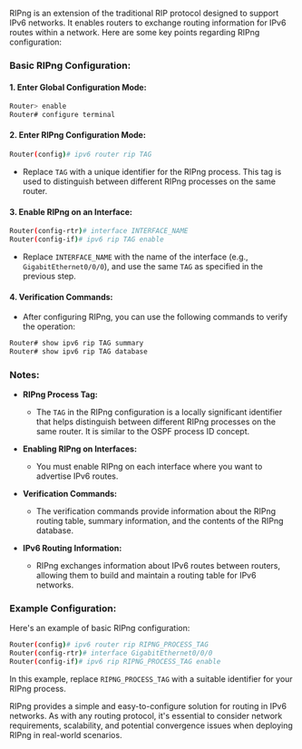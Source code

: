 RIPng is an extension of the traditional RIP protocol designed to support IPv6 networks. It enables routers to exchange routing information for IPv6 routes within a network. Here are some key points regarding RIPng configuration:

### Basic RIPng Configuration:

#### 1. **Enter Global Configuration Mode:**
   ```bash
   Router> enable
   Router# configure terminal
   ```

#### 2. **Enter RIPng Configuration Mode:**
   ```bash
   Router(config)# ipv6 router rip TAG
   ```
   - Replace `TAG` with a unique identifier for the RIPng process. This tag is used to distinguish between different RIPng processes on the same router.

#### 3. **Enable RIPng on an Interface:**
   ```bash
   Router(config-rtr)# interface INTERFACE_NAME
   Router(config-if)# ipv6 rip TAG enable
   ```
   - Replace `INTERFACE_NAME` with the name of the interface (e.g., `GigabitEthernet0/0/0`), and use the same `TAG` as specified in the previous step.

#### 4. **Verification Commands:**
   - After configuring RIPng, you can use the following commands to verify the operation:
   ```bash
   Router# show ipv6 rip TAG summary
   Router# show ipv6 rip TAG database
   ```

### Notes:

- **RIPng Process Tag:**
  - The `TAG` in the RIPng configuration is a locally significant identifier that helps distinguish between different RIPng processes on the same router. It is similar to the OSPF process ID concept.

- **Enabling RIPng on Interfaces:**
  - You must enable RIPng on each interface where you want to advertise IPv6 routes.

- **Verification Commands:**
  - The verification commands provide information about the RIPng routing table, summary information, and the contents of the RIPng database.

- **IPv6 Routing Information:**
  - RIPng exchanges information about IPv6 routes between routers, allowing them to build and maintain a routing table for IPv6 networks.

### Example Configuration:

Here's an example of basic RIPng configuration:

```bash
Router(config)# ipv6 router rip RIPNG_PROCESS_TAG
Router(config-rtr)# interface GigabitEthernet0/0/0
Router(config-if)# ipv6 rip RIPNG_PROCESS_TAG enable
```

In this example, replace `RIPNG_PROCESS_TAG` with a suitable identifier for your RIPng process.

RIPng provides a simple and easy-to-configure solution for routing in IPv6 networks. As with any routing protocol, it's essential to consider network requirements, scalability, and potential convergence issues when deploying RIPng in real-world scenarios.
